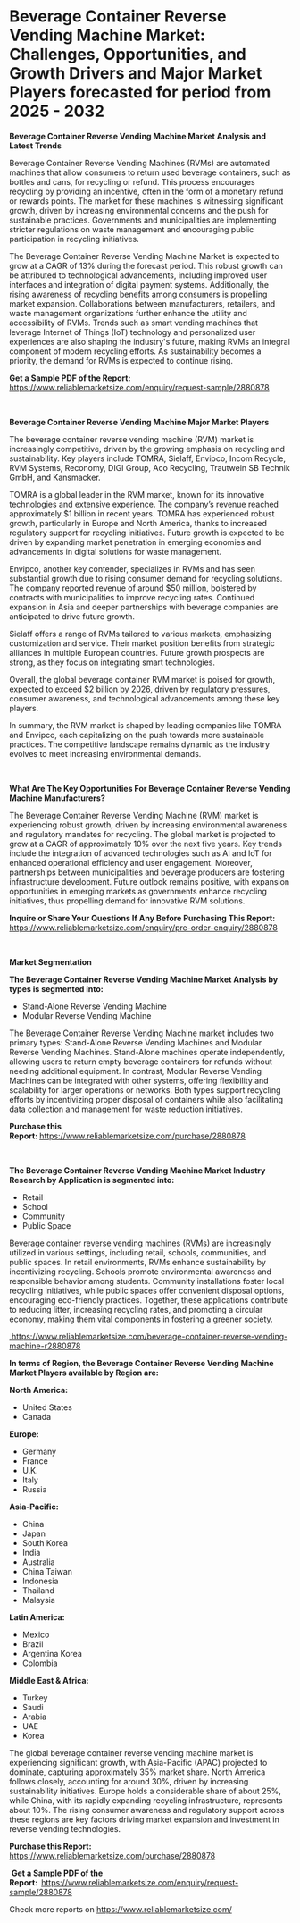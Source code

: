 <p><h1>Beverage Container Reverse Vending Machine Market: Challenges, Opportunities, and Growth Drivers and Major Market Players forecasted for period from 2025 - 2032</h1></p><p><strong>Beverage Container Reverse Vending Machine Market Analysis and Latest Trends</strong></p>
<p><p>Beverage Container Reverse Vending Machines (RVMs) are automated machines that allow consumers to return used beverage containers, such as bottles and cans, for recycling or refund. This process encourages recycling by providing an incentive, often in the form of a monetary refund or rewards points. The market for these machines is witnessing significant growth, driven by increasing environmental concerns and the push for sustainable practices. Governments and municipalities are implementing stricter regulations on waste management and encouraging public participation in recycling initiatives.</p><p>The Beverage Container Reverse Vending Machine Market is expected to grow at a CAGR of 13% during the forecast period. This robust growth can be attributed to technological advancements, including improved user interfaces and integration of digital payment systems. Additionally, the rising awareness of recycling benefits among consumers is propelling market expansion. Collaborations between manufacturers, retailers, and waste management organizations further enhance the utility and accessibility of RVMs. Trends such as smart vending machines that leverage Internet of Things (IoT) technology and personalized user experiences are also shaping the industry's future, making RVMs an integral component of modern recycling efforts. As sustainability becomes a priority, the demand for RVMs is expected to continue rising.</p></p>
<p><strong>Get a Sample PDF of the Report:&nbsp;</strong> <a href="https://www.reliablemarketsize.com/enquiry/request-sample/2880878?utm_campaign=2453&utm_medium=2&utm_source=Github&utm_content=ia&utm_term=12032025&utm_id=beverage-container-reverse-vending-machine">https://www.reliablemarketsize.com/enquiry/request-sample/2880878</a></p>
<p>&nbsp;</p>
<p><strong>Beverage Container Reverse Vending Machine Major Market Players</strong></p>
<p><p>The beverage container reverse vending machine (RVM) market is increasingly competitive, driven by the growing emphasis on recycling and sustainability. Key players include TOMRA, Sielaff, Envipco, Incom Recycle, RVM Systems, Reconomy, DIGI Group, Aco Recycling, Trautwein SB Technik GmbH, and Kansmacker.</p><p>TOMRA is a global leader in the RVM market, known for its innovative technologies and extensive experience. The company’s revenue reached approximately $1 billion in recent years. TOMRA has experienced robust growth, particularly in Europe and North America, thanks to increased regulatory support for recycling initiatives. Future growth is expected to be driven by expanding market penetration in emerging economies and advancements in digital solutions for waste management.</p><p>Envipco, another key contender, specializes in RVMs and has seen substantial growth due to rising consumer demand for recycling solutions. The company reported revenue of around $50 million, bolstered by contracts with municipalities to improve recycling rates. Continued expansion in Asia and deeper partnerships with beverage companies are anticipated to drive future growth.</p><p>Sielaff offers a range of RVMs tailored to various markets, emphasizing customization and service. Their market position benefits from strategic alliances in multiple European countries. Future growth prospects are strong, as they focus on integrating smart technologies.</p><p>Overall, the global beverage container RVM market is poised for growth, expected to exceed $2 billion by 2026, driven by regulatory pressures, consumer awareness, and technological advancements among these key players.</p><p>In summary, the RVM market is shaped by leading companies like TOMRA and Envipco, each capitalizing on the push towards more sustainable practices. The competitive landscape remains dynamic as the industry evolves to meet increasing environmental demands.</p></p>
<p>&nbsp;</p>
<p><strong>What Are The Key Opportunities For Beverage Container Reverse Vending Machine Manufacturers?</strong></p>
<p><p>The Beverage Container Reverse Vending Machine (RVM) market is experiencing robust growth, driven by increasing environmental awareness and regulatory mandates for recycling. The global market is projected to grow at a CAGR of approximately 10% over the next five years. Key trends include the integration of advanced technologies such as AI and IoT for enhanced operational efficiency and user engagement. Moreover, partnerships between municipalities and beverage producers are fostering infrastructure development. Future outlook remains positive, with expansion opportunities in emerging markets as governments enhance recycling initiatives, thus propelling demand for innovative RVM solutions.</p></p>
<p><strong>Inquire or Share Your Questions If Any Before Purchasing This Report:</strong> <a href="https://www.reliablemarketsize.com/enquiry/pre-order-enquiry/2880878?utm_campaign=2453&utm_medium=2&utm_source=Github&utm_content=ia&utm_term=12032025&utm_id=beverage-container-reverse-vending-machine">https://www.reliablemarketsize.com/enquiry/pre-order-enquiry/2880878</a></p>
<p>&nbsp;</p>
<p><strong>Market Segmentation</strong></p>
<p><strong>The Beverage Container Reverse Vending Machine Market Analysis by types is segmented into:</strong></p>
<p><ul><li>Stand-Alone Reverse Vending Machine</li><li>Modular Reverse Vending Machine</li></ul></p>
<p><p>The Beverage Container Reverse Vending Machine market includes two primary types: Stand-Alone Reverse Vending Machines and Modular Reverse Vending Machines. Stand-Alone machines operate independently, allowing users to return empty beverage containers for refunds without needing additional equipment. In contrast, Modular Reverse Vending Machines can be integrated with other systems, offering flexibility and scalability for larger operations or networks. Both types support recycling efforts by incentivizing proper disposal of containers while also facilitating data collection and management for waste reduction initiatives.</p></p>
<p><strong>Purchase this Report:&nbsp;</strong><a href="https://www.reliablemarketsize.com/purchase/2880878?utm_campaign=2453&utm_medium=2&utm_source=Github&utm_content=ia&utm_term=12032025&utm_id=beverage-container-reverse-vending-machine">https://www.reliablemarketsize.com/purchase/2880878</a></p>
<p>&nbsp;</p>
<p><strong>The Beverage Container Reverse Vending Machine Market Industry Research by Application is segmented into:</strong></p>
<p><ul><li>Retail</li><li>School</li><li>Community</li><li>Public Space</li></ul></p>
<p><p>Beverage container reverse vending machines (RVMs) are increasingly utilized in various settings, including retail, schools, communities, and public spaces. In retail environments, RVMs enhance sustainability by incentivizing recycling. Schools promote environmental awareness and responsible behavior among students. Community installations foster local recycling initiatives, while public spaces offer convenient disposal options, encouraging eco-friendly practices. Together, these applications contribute to reducing litter, increasing recycling rates, and promoting a circular economy, making them vital components in fostering a greener society.</p></p>
<p><a href="https://www.reliablemarketsize.com/beverage-container-reverse-vending-machine-r2880878?utm_campaign=2453&utm_medium=2&utm_source=Github&utm_content=ia&utm_term=12032025&utm_id=beverage-container-reverse-vending-machine">&nbsp;https://www.reliablemarketsize.com/beverage-container-reverse-vending-machine-r2880878</a></p>
<p><strong>In terms of Region, the Beverage Container Reverse Vending Machine Market Players available by Region are:</strong></p>
<p>
    <p> <strong> North America: </strong>
        <ul>
            <li>United States</li>
            <li>Canada</li>
        </ul>
        </p> 
    <p> <strong> Europe: </strong>
        <ul>
            <li>Germany</li>
            <li>France</li>
            <li>U.K.</li>
            <li>Italy</li>
            <li>Russia</li>
        </ul>
        </p> 
    <p> <strong> Asia-Pacific: </strong>
        <ul>
            <li>China</li>
            <li>Japan</li>
            <li>South Korea</li>
            <li>India</li>
            <li>Australia</li>
            <li>China Taiwan</li>
            <li>Indonesia</li>
            <li>Thailand</li>
            <li>Malaysia</li>
        </ul>
        </p> 
    <p> <strong> Latin America: </strong>
        <ul>
            <li>Mexico</li>
            <li>Brazil</li>
            <li>Argentina Korea</li>
            <li>Colombia</li>
        </ul>
        </p> 
    <p> <strong> Middle East & Africa: </strong>
        <ul>
            <li>Turkey</li>
            <li>Saudi</li>
            <li>Arabia</li>
            <li>UAE</li>
            <li>Korea</li>
        </ul>
    </p>
    </p>
<p><p>The global beverage container reverse vending machine market is experiencing significant growth, with Asia-Pacific (APAC) projected to dominate, capturing approximately 35% market share. North America follows closely, accounting for around 30%, driven by increasing sustainability initiatives. Europe holds a considerable share of about 25%, while China, with its rapidly expanding recycling infrastructure, represents about 10%. The rising consumer awareness and regulatory support across these regions are key factors driving market expansion and investment in reverse vending technologies.</p></p>
<p><strong>Purchase this Report: </strong><a href="https://www.reliablemarketsize.com/purchase/2880878?utm_campaign=2453&utm_medium=2&utm_source=Github&utm_content=ia&utm_term=12032025&utm_id=beverage-container-reverse-vending-machine">https://www.reliablemarketsize.com/purchase/2880878</a></p>
<p>&nbsp;<strong>Get a Sample PDF of the Report:&nbsp;&nbsp;</strong><a href="https://www.reliablemarketsize.com/enquiry/request-sample/2880878?utm_campaign=2453&utm_medium=2&utm_source=Github&utm_content=ia&utm_term=12032025&utm_id=beverage-container-reverse-vending-machine">https://www.reliablemarketsize.com/enquiry/request-sample/2880878</a></p>
<p><strong></strong></p>
<p>Check more reports on <a href="https://www.reliablemarketsize.com/?utm_campaign=2453&utm_medium=2&utm_source=Github&utm_content=ia&utm_term=12032025&utm_id=beverage-container-reverse-vending-machine">https://www.reliablemarketsize.com/</a></p>